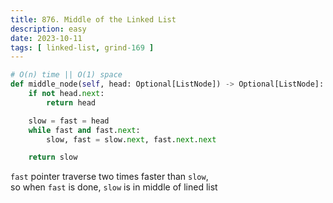```yaml
---
title: 876. Middle of the Linked List
description: easy
date: 2023-10-11
tags: [ linked-list, grind-169 ] 
---
```


```python
# O(n) time || O(1) space
def middle_node(self, head: Optional[ListNode]) -> Optional[ListNode]:
    if not head.next:
        return head

    slow = fast = head
    while fast and fast.next:
        slow, fast = slow.next, fast.next.next

    return slow
```

`fast` pointer traverse two times faster than `slow`, \
so when `fast` is done, `slow` is in middle of lined list
